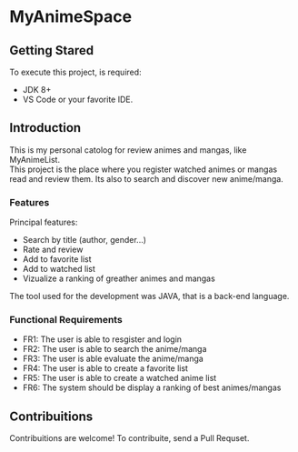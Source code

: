 # MyAnimeSpace

## Getting Stared
To execute this project, is required:
- JDK 8+
- VS Code or your favorite IDE.

## Introduction
This is my personal catolog for review animes and mangas, like MyAnimeList.
<br>
This project is the place where you register watched animes or mangas read and review them. Its also to search and discover new anime/manga.

### Features
Principal features:
- Search by title (author, gender...)
- Rate and review
- Add to favorite list
- Add to watched list
- Vizualize a ranking of greather animes and mangas

The tool used for the development was JAVA, that is a back-end language.

### Functional Requirements
- FR1: The user is able to resgister and login
- FR2: The user is able to search the anime/manga
- FR3: The user is able evaluate the anime/manga
- FR4: The user is able to create a favorite list
- FR5: The user is able to create a watched anime list
- FR6: The system should be display a ranking of best animes/mangas

## Contribuitions
Contribuitions are welcome! To contribuite, send a Pull Requset.